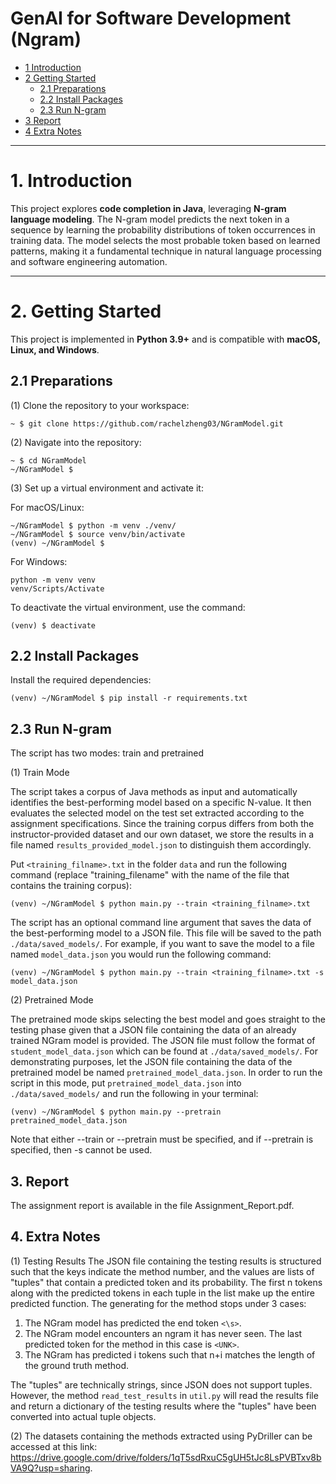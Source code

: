 # GenAI for Software Development (Ngram)

* [1 Introduction](#1-introduction)  
* [2 Getting Started](#2-getting-started)  
  * [2.1 Preparations](#21-preparations)  
  * [2.2 Install Packages](#22-install-packages)  
  * [2.3 Run N-gram](#23-run-n-gram)  
* [3 Report](#3-report) 
* [4 Extra Notes](#4-extra-notes)

---

# **1. Introduction**  
This project explores **code completion in Java**, leveraging **N-gram language modeling**. The N-gram model predicts the next token in a sequence by learning the probability distributions of token occurrences in training data. The model selects the most probable token based on learned patterns, making it a fundamental technique in natural language processing and software engineering automation.  

---

# **2. Getting Started**  

This project is implemented in **Python 3.9+** and is compatible with **macOS, Linux, and Windows**.  

## **2.1 Preparations**  

(1) Clone the repository to your workspace:  
```shell
~ $ git clone https://github.com/rachelzheng03/NGramModel.git
```

(2) Navigate into the repository:
```
~ $ cd NGramModel
~/NGramModel $
```

(3) Set up a virtual environment and activate it:

For macOS/Linux:
```
~/NGramModel $ python -m venv ./venv/
~/NGramModel $ source venv/bin/activate
(venv) ~/NGramModel $ 
```

For Windows:
```
python -m venv venv
venv/Scripts/Activate
```

To deactivate the virtual environment, use the command:
```
(venv) $ deactivate
```


## **2.2 Install Packages**

Install the required dependencies:
```
(venv) ~/NGramModel $ pip install -r requirements.txt
```

## **2.3 Run N-gram**

The script has two modes: train and pretrained

(1) Train Mode

The script takes a corpus of Java methods as input and automatically identifies the best-performing model based on a specific N-value. It then evaluates the selected model on the test set extracted according to the assignment specifications.
Since the training corpus differs from both the instructor-provided dataset and our own dataset, we store the results in a file named `results_provided_model.json` to distinguish them accordingly.

Put `<training_filname>.txt` in the folder `data` and run the following command (replace "training_filename" with the name of the file that contains the training corpus):
```
(venv) ~/NGramModel $ python main.py --train <training_filname>.txt
```

The script has an optional command line argument that saves the data of the best-performing model to a JSON file. This file will be saved to the path `./data/saved_models/`. For example, if you want to save the model to a file named `model_data.json` you would run the following command:
```
(venv) ~/NGramModel $ python main.py --train <training_filname>.txt -s model_data.json
```
(2) Pretrained Mode

The pretrained mode skips selecting the best model and goes straight to the testing phase given that a JSON file containing the data of an already trained NGram model is provided. The JSON file must follow the format of `student_model_data.json` which can be found at `./data/saved_models/`. For demonstrating purposes, let the JSON file containing the data of the pretrained model be named `pretrained_model_data.json`. In order to run the script in this mode, put `pretrained_model_data.json` into `./data/saved_models/` and run the following in your terminal:

```
(venv) ~/NGramModel $ python main.py --pretrain pretrained_model_data.json
```

Note that either --train or --pretrain must be specified, and if --pretrain is specified, then -s cannot be used.

## 3. Report
The assignment report is available in the file Assignment_Report.pdf.

## 4. Extra Notes
(1) Testing Results
The JSON file containing the testing results is structured such that the keys indicate the method number, and the values are lists of "tuples" that contain a predicted token and its probability. The first n tokens along with the predicted tokens in each tuple in the list make up the entire predicted function. The generating for the method stops under 3 cases:
1. The NGram model has predicted the end token `<\s>`.
2. The NGram model encounters an ngram it has never seen. The last predicted token for the method in this case is `<UNK>`.
3. The NGram has predicted i tokens such that n+i matches the length of the ground truth method.

The "tuples" are technically strings, since JSON does not support tuples. However, the method `read_test_results` in `util.py` will read the results file and return a dictionary of the testing results where the "tuples" have been converted into actual tuple objects.

(2) The datasets containing the methods extracted using PyDriller can be accessed at this link: https://drive.google.com/drive/folders/1qT5sdRxuC5gUH5tJc8LsPVBTxv8bVA9Q?usp=sharing.


